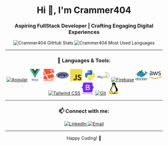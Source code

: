 <h1 align="center">Hi 👋, I'm Crammer404</h1>
<h3 align="center">Aspiring FullStack Developer | Crafting Engaging Digital Experiences</h3>

<div align="center">
  <img src="https://github-readme-stats.vercel.app/api?username=crammer404&show_icons=true&theme=tokyonight" alt="Crammer404 GitHub Stats">
  <img src="https://github-readme-stats.vercel.app/api/top-langs/?username=crammer404&layout=compact&theme=tokyonight" alt="Crammer404 Most Used Languages">
</div>

<hr />

<h3 align="center">🚀 Languages & Tools:</h3>

<div align="center">
  <a href="https://angular.io"><img src="https://angular.io/assets/images/logos/angular/angular.svg" alt="Angular" width="40"></a>
  <a href="https://vuejs.org/"><img src="https://raw.githubusercontent.com/devicons/devicon/master/icons/vuejs/vuejs-original-wordmark.svg" alt="Vue.js" width="40"></a>
  <a href="https://laravel.com/"><img src="https://raw.githubusercontent.com/devicons/devicon/master/icons/laravel/laravel-plain-wordmark.svg" alt="Laravel" width="40"></a>
  <a href="https://www.php.net"><img src="https://raw.githubusercontent.com/devicons/devicon/master/icons/php/php-original.svg" alt="PHP" width="40"></a>
  <a href="https://developer.mozilla.org/en-US/docs/Web/JavaScript"><img src="https://raw.githubusercontent.com/devicons/devicon/master/icons/javascript/javascript-original.svg" alt="JavaScript" width="40"></a>
  <a href="https://www.python.org"><img src="https://raw.githubusercontent.com/devicons/devicon/master/icons/python/python-original.svg" alt="Python" width="40"></a>
  <a href="https://www.mysql.com/"><img src="https://raw.githubusercontent.com/devicons/devicon/master/icons/mysql/mysql-original-wordmark.svg" alt="MySQL" width="40"></a>
  <a href="https://firebase.google.com/"><img src="https://www.vectorlogo.zone/logos/firebase/firebase-icon.svg" alt="Firebase" width="40"></a>
  <a href="https://www.docker.com/"><img src="https://raw.githubusercontent.com/devicons/devicon/master/icons/docker/docker-original-wordmark.svg" alt="Docker" width="40"></a>
  <a href="https://aws.amazon.com"><img src="https://raw.githubusercontent.com/devicons/devicon/master/icons/amazonwebservices/amazonwebservices-original-wordmark.svg" alt="AWS" width="40"></a>
  <a href="https://tailwindcss.com/"><img src="https://www.vectorlogo.zone/logos/tailwindcss/tailwindcss-icon.svg" alt="Tailwind CSS" width="40"></a>
  <a href="https://getbootstrap.com"><img src="https://raw.githubusercontent.com/devicons/devicon/master/icons/bootstrap/bootstrap-plain-wordmark.svg" alt="Bootstrap" width="40"></a>
  <a href="https://git-scm.com/"><img src="https://www.vectorlogo.zone/logos/git-scm/git-scm-icon.svg" alt="Git" width="40"></a>
  <a href="https://www.linux.org/"><img src="https://raw.githubusercontent.com/devicons/devicon/master/icons/linux/linux-original.svg" alt="Linux" width="40"></a>
</div>

<hr />

<h3 align="center">📫 Connect with me:</h3>

<div align="center">
  <a href="https://linkedin.com/in/yourlinkedin" target="_blank">
    <img src="https://img.shields.io/badge/-LinkedIn-0077B5?logo=linkedin&logoColor=white&style=flat-square" alt="LinkedIn">
  </a>
  <a href="mailto:youremail@example.com">
    <img src="https://img.shields.io/badge/-Email-D14836?logo=gmail&logoColor=white&style=flat-square" alt="Email">
  </a>
</div>

<hr />

<p align="center">Happy Coding! 🚀</p>

